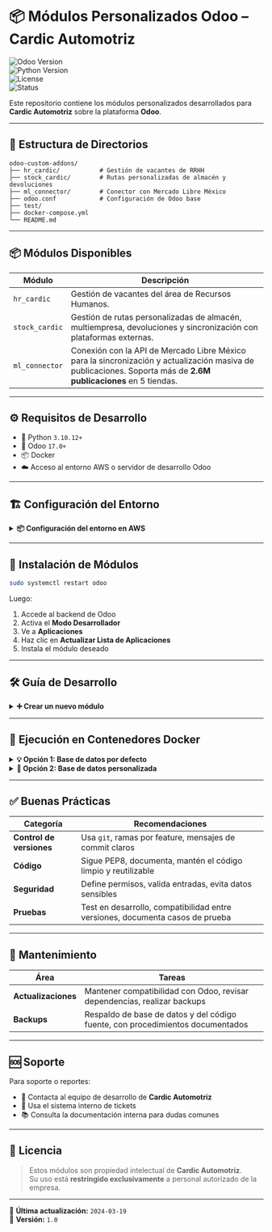 
# 📦 Módulos Personalizados Odoo – Cardic Automotriz

![Odoo Version](https://img.shields.io/badge/Odoo-17.0+-brightgreen)  
![Python Version](https://img.shields.io/badge/Python-3.10.12+-blue)  
![License](https://img.shields.io/badge/Licencia-Privada-red)  
![Status](https://img.shields.io/badge/Estado-En%20producción-success)

Este repositorio contiene los módulos personalizados desarrollados para **Cardic Automotriz** sobre la plataforma **Odoo**.

---

## 📁 Estructura de Directorios

```text
odoo-custom-addons/
├── hr_cardic/           # Gestión de vacantes de RRHH
├── stock_cardic/        # Rutas personalizadas de almacén y devoluciones
├── ml_connector/        # Conector con Mercado Libre México
├── odoo.conf            # Configuración de Odoo base
├── test/
├── docker-compose.yml
└── README.md
```

---

## 📦 Módulos Disponibles

| Módulo        | Descripción |
|---------------|-------------|
| `hr_cardic`   | Gestión de vacantes del área de Recursos Humanos. |
| `stock_cardic`| Gestión de rutas personalizadas de almacén, multiempresa, devoluciones y sincronización con plataformas externas. |
| `ml_connector`| Conexión con la API de Mercado Libre México para la sincronización y actualización masiva de publicaciones. Soporta más de **2.6M publicaciones** en 5 tiendas. |

---

## ⚙️ Requisitos de Desarrollo

- 🐍 Python `3.10.12+`
- 🧩 Odoo `17.0+`
- 📦 Docker
- ☁️ Acceso al entorno AWS o servidor de desarrollo Odoo

---

## 🏗️ Configuración del Entorno

<details>
<summary><strong>📦 Configuración del entorno en AWS</strong></summary>

1. Asegúrate de que el directorio esté en la ruta correcta:

   ```bash
   /opt/odoo/odoo-custom-addons/
   ```

2. Verifica que esté incluido en el archivo `odoo.conf`:

   ```ini
   addons_path = /opt/odoo/odoo/addons,/opt/odoo/odoo-custom-addons
   ```

</details>

---

## 🚀 Instalación de Módulos

```bash
sudo systemctl restart odoo
```

Luego:
1. Accede al backend de Odoo  
2. Activa el **Modo Desarrollador**  
3. Ve a **Aplicaciones**  
4. Haz clic en **Actualizar Lista de Aplicaciones**  
5. Instala el módulo deseado

---

## 🛠️ Guía de Desarrollo

<details>
<summary><strong>➕ Crear un nuevo módulo</strong></summary>

```bash
sudo -u odoo mkdir nuevo_modulo
cd nuevo_modulo
sudo -u odoo mkdir models security views static
sudo -u odoo touch __init__.py __manifest__.py
sudo -u odoo touch models/__init__.py
sudo -u odoo touch security/ir.model.access.csv
sudo -u odoo touch views/views.xml
```

**Ejemplo de `__manifest__.py`:**

```python
{
    "name": "Nombre del Módulo",
    "summary": "Resumen corto",
    "description": "Descripción detallada",
    "author": "Cardic Automotriz",
    "category": "Categoría",
    "version": "1.0",
    "depends": ["base"],
    "data": [
        "security/ir.model.access.csv",
        "views/views.xml",
    ],
    "installable": True,
    "application": True,
}
```

</details>

---

## 🐳 Ejecución en Contenedores Docker

<details>
<summary><strong>💡 Opción 1: Base de datos por defecto</strong></summary>

Agrega al `docker-compose.yml`:

```yaml
command: -- --init base --database odoo --without-demo all
```

</details>

<details>
<summary><strong>💼 Opción 2: Base de datos personalizada</strong></summary>

1. Inicializa la base con el comando anterior  
2. Accede a **Gestión de Bases de Datos**  
3. Crea tu base, configura el usuario admin y selecciona si deseas datos demo

</details>

---

## ✅ Buenas Prácticas

| Categoría | Recomendaciones |
|----------|-----------------|
| **Control de versiones** | Usa `git`, ramas por feature, mensajes de commit claros |
| **Código** | Sigue PEP8, documenta, mantén el código limpio y reutilizable |
| **Seguridad** | Define permisos, valida entradas, evita datos sensibles |
| **Pruebas** | Test en desarrollo, compatibilidad entre versiones, documenta casos de prueba |

---

## 🔄 Mantenimiento

| Área | Tareas |
|------|--------|
| **Actualizaciones** | Mantener compatibilidad con Odoo, revisar dependencias, realizar backups |
| **Backups** | Respaldo de base de datos y del código fuente, con procedimientos documentados |

---

## 🆘 Soporte

Para soporte o reportes:

- 📧 Contacta al equipo de desarrollo de **Cardic Automotriz**
- 🪪 Usa el sistema interno de tickets
- 📚 Consulta la documentación interna para dudas comunes

---

## 📜 Licencia

> Estos módulos son propiedad intelectual de **Cardic Automotriz**.  
> Su uso está **restringido exclusivamente** a personal autorizado de la empresa.

---

📅 **Última actualización:** `2024-03-19`  
🔢 **Versión:** `1.0`
